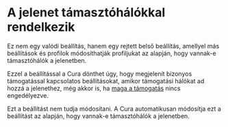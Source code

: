 # A jelenet támasztóhálókkal rendelkezik

Ez nem egy valódi beállítás, hanem egy rejtett belső beállítás, amellyel más beállítások és profilok módosíthatják profiljukat az alapján, hogy vannak-e támasztóhálók a jelenetben.

Ezzel a beállítással a Cura dönthet úgy, hogy megjelenít bizonyos támogatással kapcsolatos beállításokat, amikor támogatási hálókat ad hozzá a jelenethez, még akkor is, ha [maga a támogatás](support_enable.md) nincs engedélyezve.

Ezt a beállítást nem tudja módosítani. A Cura automatikusan módosítja ezt a beállítást az alapján, hogy vannak-e támasztóhálók a jelenetben.
